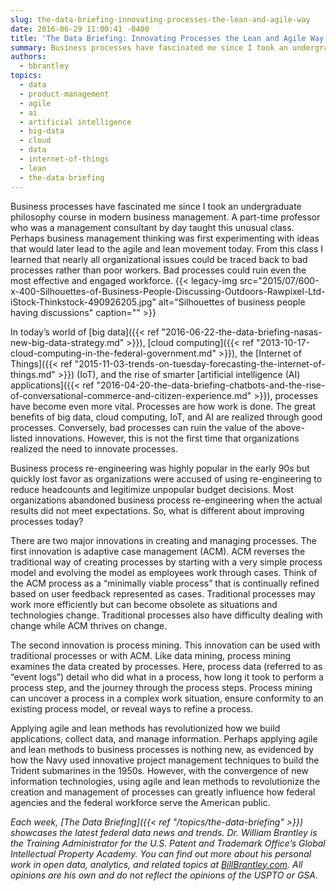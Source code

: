 ```yaml
---
slug: the-data-briefing-innovating-processes-the-lean-and-agile-way
date: 2016-06-29 11:00:41 -0400
title: 'The Data Briefing: Innovating Processes the Lean and Agile Way'
summary: Business processes have fascinated me since I took an undergraduate philosophy course in modern business management. A part-time professor who was a management consultant by day taught this unusual class. Perhaps business management thinking was first experimenting with ideas that would later lead to the agile and lean movement today. From this class I learned
authors:
  - bbrantley
topics:
  - data
  - product-management
  - agile
  - ai
  - artificial intelligence
  - big-data
  - cloud
  - data
  - internet-of-things
  - lean
  - the-data-briefing
---
```


Business processes have fascinated me since I took an undergraduate philosophy course in modern business management. A part-time professor who was a management consultant by day taught this unusual class. Perhaps business management thinking was first experimenting with ideas that would later lead to the agile and lean movement today. From this class I learned that nearly all organizational issues could be traced back to bad processes rather than poor workers. Bad processes could ruin even the most effective and engaged workforce. {{< legacy-img src="2015/07/600-x-400-Silhouettes-of-Business-People-Discussing-Outdoors-Rawpixel-Ltd-iStock-Thinkstock-490926205.jpg" alt="Silhouettes of business people having discussions" caption="" >}} 

In today’s world of [big data]({{< ref "2016-06-22-the-data-briefing-nasas-new-big-data-strategy.md" >}}), [cloud computing]({{< ref "2013-10-17-cloud-computing-in-the-federal-government.md" >}}), the [Internet of Things]({{< ref "2015-11-03-trends-on-tuesday-forecasting-the-internet-of-things.md" >}}) (IoT), and the rise of smarter [artificial intelligence (AI) applications]({{< ref "2016-04-20-the-data-briefing-chatbots-and-the-rise-of-conversational-commerce-and-citizen-experience.md" >}}), processes have become even more vital. Processes are how work is done. The great benefits of big data, cloud computing, IoT, and AI are realized through good processes. Conversely, bad processes can ruin the value of the above-listed innovations. However, this is not the first time that organizations realized the need to innovate processes.

Business process re-engineering was highly popular in the early 90s but quickly lost favor as organizations were accused of using re-engineering to reduce headcounts and legitimize unpopular budget decisions. Most organizations abandoned business process re-engineering when the actual results did not meet expectations. So, what is different about improving processes today?

There are two major innovations in creating and managing processes. The first innovation is adaptive case management (ACM). ACM reverses the traditional way of creating processes by starting with a very simple process model and evolving the model as employees work through cases. Think of the ACM process as a “minimally viable process” that is continually refined based on user feedback represented as cases. Traditional processes may work more efficiently but can become obsolete as situations and technologies change. Traditional processes also have difficulty dealing with change while ACM thrives on change.

The second innovation is process mining. This innovation can be used with traditional processes or with ACM. Like data mining, process mining examines the data created by processes. Here, process data (referred to as &#8220;event logs&#8221;) detail who did what in a process, how long it took to perform a process step, and the journey through the process steps. Process mining can uncover a process in a complex work situation, ensure conformity to an existing process model, or reveal ways to refine a process.

Applying agile and lean methods has revolutionized how we build applications, collect data, and manage information. Perhaps applying agile and lean methods to business processes is nothing new, as evidenced by how the Navy used innovative project management techniques to build the Trident submarines in the 1950s. However, with the convergence of new information technologies, using agile and lean methods to revolutionize the creation and management of processes can greatly influence how federal agencies and the federal workforce serve the American public.

_Each week, [The Data Briefing]({{< ref "/topics/the-data-briefing" >}}) showcases the latest federal data news and trends._
_Dr. William Brantley is the Training Administrator for the U.S. Patent and Trademark Office’s Global Intellectual Property Academy. You can find out more about his personal work in open data, analytics, and related topics at [BillBrantley.com](http://billbrantley.com/). All opinions are his own and do not reflect the opinions of the USPTO or GSA._